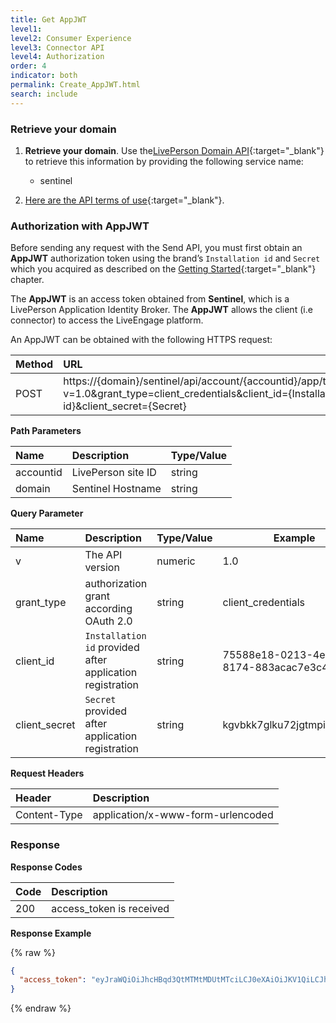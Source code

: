 ```yaml
---
title: Get AppJWT
level1:
level2: Consumer Experience
level3: Connector API
level4: Authorization
order: 4
indicator: both
permalink: Create_AppJWT.html
search: include
---
```


### Retrieve your domain

1. **Retrieve your domain**. Use the[LivePerson Domain API](agent-domain-domain-api.html){:target="_blank"} to retrieve this information by providing the following service name:

	* sentinel

2. [Here are the API terms of use](https://www.liveperson.com/policies/apitou){:target="_blank"}.

### Authorization with AppJWT

Before sending any request with the Send API, you must first obtain an **AppJWT** authorization token using the brand’s `Installation id` and `Secret` which you acquired as described on the [Getting Started](connectorapi-getting-started.html){:target="_blank"} chapter.

The **AppJWT** is an access token obtained from **Sentinel**, which is a LivePerson Application Identity Broker. The **AppJWT** allows the client (i.e connector) to access the LiveEngage platform.

An AppJWT can be obtained with the following HTTPS request:


| Method | URL  |
| :--- | :--- |
| POST | https://{domain}/sentinel/api/account/{accountid}/app/token?v=1.0&grant_type=client_credentials&client_id={Installation id}&client_secret={Secret} |


**Path Parameters**

| Name  | Description | Type/Value |
| :--- | :--- | :--- |
| accountid | LivePerson site ID | string |
| domain | Sentinel Hostname | string |

**Query Parameter**

| Name  | Description | Type/Value | Example |
| :--- | :--- | :--- | --- |
| v | The API version | numeric | 1.0 |
| grant_type | authorization grant according OAuth 2.0 | string | client_credentials |
| client_id | `Installation id` provided after application registration | string | 75588e18-0213-4e33-8174-883acac7e3c4 |
| client_secret | `Secret` provided after application registration | string | kgvbkk7glku72jgtmpi6l4a872 |

**Request Headers**

| Header | Description |
| :--- | :--- |
| Content-Type | application/x-www-form-urlencoded |

### Response

**Response Codes**

| Code | Description |
| :--- | :--- |
| 200 | access_token is received |


**Response Example**

{% raw %}
```json
{
  "access_token": "eyJraWQiOiJhcHBqd3QtMTMtMDUtMTciLCJ0eXAiOiJKV1QiLCJhbGciOiJSUzI1NiJ9.eyJhdWQiOiJsZTgxODIzMTE4IiwiYXpwIjoiNzU1ODhlMTgtMDIxMy00ZTMzLTgxNzQtODgzYWNhYzdlM2M0Iiwic2NvcGUiOiJtc2cuY29uc3VtZXIiLCJpc3MiOiJTZW50aW5lbCIsImV4cCI6MTUyNDY0NjI3MCwiaWF0IjoxNTI0NjQyNjcwfQ.aC1EbVQDIKJkrMgfoqhDqo5KZVMILTGP5UnK_4lUJQIfpFcrymvQKU9E6zt_WDhWmM2SOOcr1sz4u5xVZ9rMWZciDW_9KofEM2NDgVw1EVBxAIgGYeO0sbE9o--HKjk9DHZvukJkQFhYaHMDnj6ay4BNUqTJpDn6y3XQY7eh7rM", "token_type": "Bearer"
}
```
{% endraw %}
